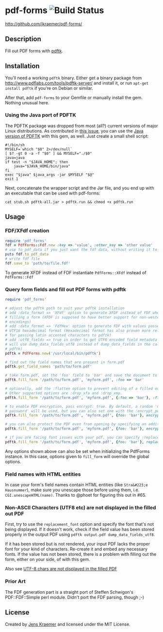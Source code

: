 # pdf-forms ![Build Status](https://github.com/jkraemer/pdf-forms/actions/workflows/run_tests.yml/badge.svg)

http://github.com/jkraemer/pdf-forms/

## Description

Fill out PDF forms with [pdftk](http://www.pdflabs.com/tools/pdftk-server/).

## Installation

You'll need a working `pdftk` binary. Either get a binary package from
http://www.pdflabs.com/tools/pdftk-server/ and install it, or run
`apt-get install pdftk` if you're on Debian or similar.

After that, add `pdf-forms` to your Gemfile or manually install the gem. Nothing
unusual here.

### Using the Java port of PDFTK

The PDFTK package was dropped from most (all?) current versions of major Linux distributions.
As contributed in [this issue](https://github.com/jkraemer/pdf-forms/issues/75#issuecomment-698436643), you can use the [Java version of PDFTK](https://gitlab.com/pdftk-java/pdftk)
with this gem, as well. Just create a small shell script:

~~~shell
#!/bin/sh
MYSELF=`which "$0" 2>/dev/null`
[ $? -gt 0 -a -f "$0" ] && MYSELF="./$0"
java=java
if test -n "$JAVA_HOME"; then
    java="$JAVA_HOME/bin/java"
fi
exec "$java" $java_args -jar $MYSELF "$@"
exit 1
~~~

Next, concatenate the wrapper script and the Jar file, and you end up with an executable that 
can be used with pdf-forms:

~~~
cat stub.sh pdftk-all.jar > pdftk.run && chmod +x pdftk.run
~~~


## Usage

### FDF/XFdf creation

```ruby
require 'pdf_forms'
fdf = PdfForms::Fdf.new :key => 'value', :other_key => 'other value'
# use to_pdf_data if you just want the fdf data, without writing it to a file
puts fdf.to_pdf_data
# write fdf file
fdf.save_to 'path/to/file.fdf'
```

To generate XFDF instead of FDF instantiate `PdfForms::XFdf` instead of `PdfForms::Fdf`

### Query form fields and fill out PDF forms with pdftk

```ruby
require 'pdf_forms'

# adjust the pdftk path to suit your pdftk installation
# add :data_format => 'XFdf' option to generate XFDF instead of FDF when
# filling a form (XFDF is supposed to have better support for non-western
# encodings)
# add :data_format => 'FdfHex' option to generate FDF with values passed in
# UTF16 hexadecimal format (Hexadecimal format has also proven more reliable
# for passing latin accented characters to pdftk)
# add :utf8_fields => true in order to get UTF8 encoded field metadata (this
# will use dump_data_fields_utf8 instead of dump_data_fields in the call to
# pdftk)
pdftk = PdfForms.new('/usr/local/bin/pdftk')

# find out the field names that are present in form.pdf
pdftk.get_field_names 'path/to/form.pdf'

# take form.pdf, set the 'foo' field to 'bar' and save the document to myform.pdf
pdftk.fill_form '/path/to/form.pdf', 'myform.pdf', :foo => 'bar'

# optionally, add the :flatten option to prevent editing of a filled out form.
# Other supported options are :drop_xfa and :drop_xmp.
pdftk.fill_form '/path/to/form.pdf', 'myform.pdf', {:foo => 'bar'}, :flatten => true

# to enable PDF encryption, pass encrypt: true. By default, a random 'owner
# password' will be used, but you can also set one with the :encrypt_pw option.
pdftk.fill_form '/path/to/form.pdf', 'myform.pdf', {foo: 'bar'}, encrypt: true, encrypt_options: 'allow printing'

# you can also protect the PDF even from opening by specifying an additional user_pw option:
pdftk.fill_form '/path/to/form.pdf', 'myform.pdf', {foo: 'bar'}, encrypt: true, encrypt_options: 'user_pw secret'

# if you are facing font issues with your pdf, you can specify :replacement_font option:
pdftk.fill_form '/path/to/form.pdf', 'myform.pdf', {foo: 'bar'}, replacement_font: '/path/to/font'
```

Any options shown above can also be set when initializing the PdfForms
instance. In this case, options given to `fill_form` will override the global
options.

### Field names with HTML entities

In case your form's field names contain HTML entities (like
`Stra&#223;e Hausnummer`), make sure you unescape those before using them, i.e.
`CGI.unescapeHTML(name)`.  Thanks to @phoet for figuring this out in #65.

### Non-ASCII Characters (UTF8 etc) are not displayed in the filled out PDF

First, try to use the `replacement_font` option and specify the font that's not being displayed.
If it doesn't work, check if the field value has been stored properly in the output PDF using `pdftk output.pdf dump_data_fields_utf8`.

If it has been stored but is not rendered, your input PDF lacks the proper font for your kind of characters. Re-create it and embed any necessary fonts.
If the value has not been stored, there is a problem with filling out the form, either on your side, of with this gem.

Also see [UTF-8 chars are not displayed in the filled PDF](https://github.com/jkraemer/pdf-forms/issues/53)

### Prior Art

The FDF generation part is a straight port of Steffen Schwigon's PDF::FDF::Simple perl module. Didn't port the FDF parsing, though ;-)

## License

Created by [Jens Kraemer](http://jkraemer.net/) and licensed under the MIT License.

